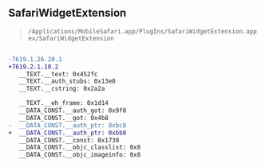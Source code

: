 ## SafariWidgetExtension

> `/Applications/MobileSafari.app/PlugIns/SafariWidgetExtension.appex/SafariWidgetExtension`

```diff

-7619.1.26.20.1
+7619.2.1.10.2
   __TEXT.__text: 0x452fc
   __TEXT.__auth_stubs: 0x13e0
   __TEXT.__cstring: 0x2a2a

   __TEXT.__eh_frame: 0x1d14
   __DATA_CONST.__auth_got: 0x9f0
   __DATA_CONST.__got: 0x4b8
-  __DATA_CONST.__auth_ptr: 0xbc8
+  __DATA_CONST.__auth_ptr: 0xbb8
   __DATA_CONST.__const: 0x1730
   __DATA_CONST.__objc_classlist: 0x8
   __DATA_CONST.__objc_imageinfo: 0x8

```
